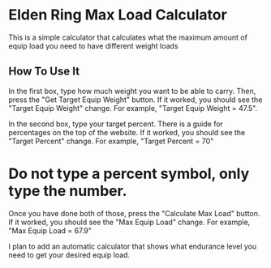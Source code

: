 
# Elden Ring Max Load Calculator

This is a simple calculator that calculates what the maximum amount of equip load you need to have different weight loads

## How To Use It
In the first box, type how much weight you want to be able to carry.
Then, press the "Get Target Equip Weight" button. If it worked, you should see the "Target Equip Weight" change.
For example, "Target Equip Weight = 47.5".

In the second box, type your target percent.
There is a guide for percentages on the top of the website.
If it worked, you should see the "Target Percent" change.
For example, "Target Percent = 70"
# Do not type a percent symbol, only type the number.

Once you have done both of those, press the "Calculate Max Load" button.
If it worked, you should see the "Max Equip Load" change. For example, "Max Equip Load = 67.9"


I plan to add an automatic calculator that shows what endurance level you need to get your desired equip load.

